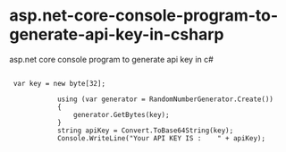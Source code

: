 # asp.net-core-console-program-to-generate-api-key-in-csharp
asp.net core console program to generate api key in c#

```

 var key = new byte[32];

            using (var generator = RandomNumberGenerator.Create())
            {
                generator.GetBytes(key);
            }
            string apiKey = Convert.ToBase64String(key);
            Console.WriteLine("Your API KEY IS :    " + apiKey);

```
